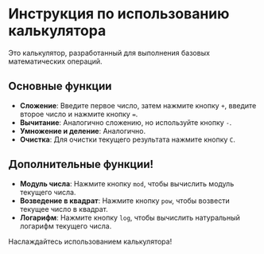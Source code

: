 # Инструкция по использованию калькулятора

Это калькулятор, разработанный для выполнения базовых математических операций.

## Основные функции

- **Сложение**: Введите первое число, затем нажмите кнопку `+`, введите второе число и нажмите кнопку `=`.
- **Вычитание**: Аналогично сложению, но используйте кнопку `-`.
- **Умножение и деление**: Аналогично.
- **Очистка**: Для очистки текущего результата нажмите кнопку `C`.

## Дополнительные функции!

- **Модуль числа**: Нажмите кнопку `mod`, чтобы вычислить модуль текущего числа.
- **Возведение в квадрат**: Нажмите кнопку `pow`, чтобы возвести текущее число в квадрат.
- **Логарифм**: Нажмите кнопку `log`, чтобы вычислить натуральный логарифм текущего числа.

Наслаждайтесь использованием калькулятора!